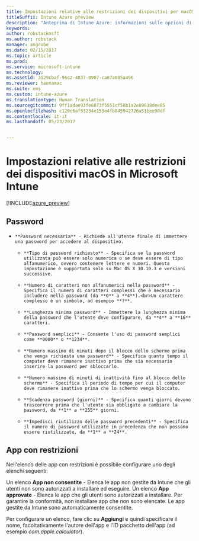 ```yaml
---
title: Impostazioni relative alle restrizioni dei dispositivi per macOS
titleSuffix: Intune Azure preview
description: "Anteprima di Intune Azure: informazioni sulle opzioni di Intune che è possibile usare per controllare le impostazioni e le funzionalità del dispositivo con macOS."
keywords: 
author: robstackmsft
ms.author: robstack
manager: angrobe
ms.date: 02/15/2017
ms.topic: article
ms.prod: 
ms.service: microsoft-intune
ms.technology: 
ms.assetid: 3129cbaf-96c2-4837-8907-ca87a605a496
ms.reviewer: heenamac
ms.suite: ems
ms.custom: intune-azure
ms.translationtype: Human Translation
ms.sourcegitcommit: 9ff1adae93fe6873f5551cf58b1a2e89638dee85
ms.openlocfilehash: c120c6af93234e153e4fb845942726a51bee98df
ms.contentlocale: it-it
ms.lasthandoff: 05/23/2017


---
```


# <a name="macos-device-restriction-settings-in-microsoft-intune"></a>Impostazioni relative alle restrizioni dei dispositivi macOS in Microsoft Intune

[!INCLUDE[azure_preview](./includes/azure_preview.md)]

## <a name="password"></a>Password
-     **Password necessaria** - Richiede all'utente finale di immettere una password per accedere al dispositivo.
    -     **Tipo di password richiesto** - Specifica se la password utilizzata può essere solo numerica o se deve essere di tipo alfanumerico, ovvero contenere lettere e numeri. Questa impostazione è supportata solo su Mac OS X 10.10.3 e versioni successive.
    -     **Numero di caratteri non alfanumerici nella password** - Specifica il numero di caratteri complessi che è necessario includere nella password (da **0** a **4**).<br>Un carattere complesso è un simbolo, ad esempio **?**.
    -     **Lunghezza minima password** - Immettere la lunghezza minima della password che l'utente deve configurare, da **4** a **16** caratteri.
    -     **Password semplici** - Consente l'uso di password semplici come **0000** o **1234**.
    -     **Numero massimo di minuti dopo il blocco dello schermo prima che venga richiesta una password** - Specifica quanto tempo il computer deve rimanere inattivo prima che sia necessario inserire la password per sbloccarlo.
    -     **Numero massimo di minuti di inattività fino al blocco dello schermo** - Specifica il periodo di tempo per cui il computer deve rimanere inattivo prima che lo schermo venga bloccato.
    -     **Scadenza password (giorni)** - Specifica quanti giorni devono trascorrere prima che l'utente sia obbligato a cambiare la password, da **1** a **255** giorni.
    -     **Impedisci riutilizzo delle password precedenti** - Specifica il numero di password utilizzate in precedenza che non possono essere riutilizzate, da **1** a **24**.

## <a name="restricted-apps"></a>App con restrizioni

Nell'elenco delle app con restrizioni è possibile configurare uno degli elenchi seguenti:

Un elenco **App non consentite** - Elenca le app non gestite da Intune che gli utenti non sono autorizzati a installare ed eseguire.
Un elenco **App approvate** - Elenca le app che gli utenti sono autorizzati a installare. Per garantire la conformità, non installare app che non sono elencate. Le app gestite da Intune sono automaticamente consentite.

Per configurare un elenco, fare clic su **Aggiungi** e quindi specificare il nome, facoltativamente l'autore dell'app e l'ID pacchetto dell'app (ad esempio *com.apple.calculator*).



